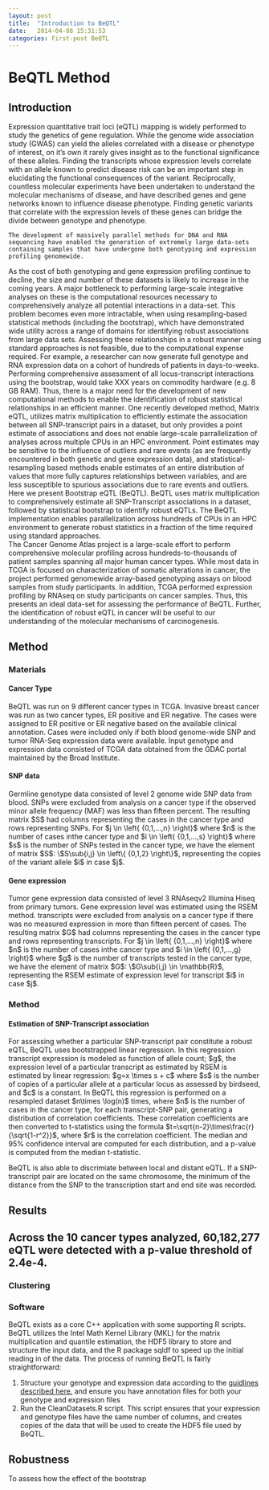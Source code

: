 ```yaml
---
layout: post
title:  "Introduction to BeQTL"
date:   2014-04-08 15:31:53
categories: First-post BeQTL 
---
```



BeQTL Method
========================================================

Introduction
------------------

Expression quantitative trait loci (eQTL) mapping is widely performed to study the genetics of gene regulation.  While the genome wide association study (GWAS) can yield the alleles correlated with a disease or phenotype of interest, on it’s own it rarely gives insight as to the functional significance of these alleles. Finding the transcripts whose expression levels correlate with an allele known to predict disease risk can be an important step in elucidating the functional consequences of the variant.  Reciprocally, countless molecular experiments have been undertaken to understand the molecular mechanisms of disease, and have described genes and gene networks known to influence disease phenotype.  Finding genetic variants that correlate with the expression levels of these genes can bridge the divide between genotype and phenotype.

 
	The development of massively parallel methods for DNA and RNA sequencing have enabled the generation of extremely large data-sets containing samples that have undergone both genotyping and expression profiling genomewide. 
As the cost of both genotyping and gene expression profiling continue to decline, the size and number of these datasets is likely to increase in the coming years. A major bottleneck to performing large-scale integrative analyses on these is the computational resources necessary to comprehensively analyze all potential interactions in a data-set. 
 This problem becomes even more intractable, when using resampling-based statistical methods (including the bootstrap), which have demonstrated wide utility across a range of domains for identifying robust associations from  large data sets. Assessing these relationships in a robust manner using standard approaches is not feasible, due to the computational expense required. For example, a researcher can now generate full genotype and RNA expression data on a cohort of hundreds of patients in days-to-weeks. 
Performing comprehensive assessment of all locus-transcript interactions using the bootstrap, would take XXX years on commodity hardware (e.g. 8 GB RAM).  Thus, there is a major need for the development of new computational methods to enable the identification of robust statistical relationships in an efficient manner.
 One recently developed method, Matrix eQTL, utilizes matrix multiplication to efficiently estimate the association between all SNP-transcript pairs in a dataset, but only provides a point estimate of associations and does not enable large-scale parrallelization of analyses across multiple CPUs in an HPC environment. 
Point estimates may be sensitive to the influence of outliers and rare events (as are frequently encountered in both genetic and gene expression data), and statistical-resampling based methods enable estimates of an entire distribution of values that more fully captures relationships between variables, and are less susceptible to spurious associations due to rare events and outliers. Here we present Bootstrap eQTL (BeQTL). 
BeQTL uses matrix multiplication to comprehensively estimate all SNP-Transcript associations in a dataset, followed by statistical bootstrap to identify robust eQTLs. The BeQTL implementation enables parallelization across hundreds of CPUs in an HPC environment to generate robust statistics in a fraction of the time required using standard approaches.   
The Cancer Genome Atlas project is a large-scale effort to perform comprehensive molecular profiling across hundreds-to-thousands of patient samples spanning all major human cancer types. While most data in TCGA is focused on characterization of somatic alterations in cancer, the project performed genomewide array-based genotyping assays on blood samples from study participants. In addition, TCGA performed expression profiling by RNAseq on study participants  on cancer samples. Thus, this presents an ideal data-set for assessing the performance of BeQTL. Further, the identification of robust eQTL in cancer will be useful to our understanding of the molecular mechanisms of carcinogenesis.

Method
-----------------
<h3>Materials</h3>
<h4> Cancer Type </h4>
BeQTL was run on 9 different cancer types in TCGA.  Invasive breast cancer was run as two cancer types, ER positive and ER negative.  The cases were assigned to ER positive or ER negative based on the available clinical annotation.  Cases were included only if both blood genome-wide SNP and tumor RNA-Seq expression data were available.  Input genotype and expression data consisted of TCGA data obtained from the GDAC portal maintained by the Broad Institute.  
<h4> SNP data </h4>
Germline genotype data consisted of level 2 genome wide SNP data from blood.  SNPs were excluded from analysis on a cancer type if the observed minor allele frequency (MAF) was less than fifteen percent.  The resulting matrix $S$ had columns representing the cases in the cancer type and rows representing SNPs.  For $j \in \left{ {0,1,...,n} \right}$ where $n$ is the number of cases inthe cancer type and $i \in \left{ {0,1,...,s} \right}$ where $s$ is the number of SNPs tested in the cancer type, we have the element of matrix $S$: \$S\sub{i,j} \in \left\{ {0,1,2} \right\}$, representing the copies of the variant allele $i$ in case $j$.

<h4> Gene expression </h4>
Tumor gene expression data consisted of level 3 RNAseqv2 Illumina Hiseq from primary tumors.  Gene expression level was estimated using the RSEM method.  transcripts were excluded from analysis on a cancer type if there was no measured expression in more than fifteen percent of cases.  The resulting matrix $G$ had columns representing the cases in the cancer type and rows representing transcripts.  For $j \in \left{ {0,1,...,n} \right}$ where $n$ is the number of cases inthe cancer type and $i \in \left{ {0,1,...,g} \right}$ where $g$ is the number of transcripts tested in the cancer type, we have the element of matrix $G$: \$G\sub{i,j} \in \mathbb{R}$, representing the RSEM estimate of expression level for transcript $i$ in case $j$.
<h3>Method</h3>
<h4>Estimation of SNP-Transcript association</h4>
For assessing whether a particular SNP-transcript pair constitute a robust eQTL, BeQTL uses bootstrapped linear regression. In this regression transcript expression is modeled as function of allele count;  $g$, the expression level of a particular transcript as estimated by RSEM is estimated by linear regression:
$g=x \times s + c$ where $s$ is the number of copies of a particular allele at a particular locus as assessed by birdseed, and $c$ is a constant. In BeQTL this regression is performed on a resampled dataset $n\times \log(n)$ times, where $n$ is the number of cases in the cancer type, for each transcript-SNP pair, generating a distribution of correlation coefficients.  These correlation coefficients are then converted to t-statistics using the formula $t=\sqrt{n-2}\times\frac{r}{\sqrt{1-r^2}}$, where $r$ is the correlation coefficient.  The median and 95% confidence interval are computed for each distribution, and a p-value is computed from the median t-statistic.  

BeQTL is also able to discrimiate between local and distant eQTL.  If a SNP-transcript pair are located on the same chromosome, the minimum of the distance from the SNP to the transcription start and end site was recorded.

<h2>Results<h2>
Across the 10 cancer types analyzed, 60,182,277 eQTL were detected with a p-value threshold of 2.4e-4.  

<h3>Clustering<h3>





<h3>Software </h3>

BeQTL exists as a core C++ application with some supporting R scripts.  BeQTL utilizes the Intel Math Kernel Library (MKL) for the matrix multiplication and quantile estimation, the HDF5 library to store and structure the input data, and the R package sqldf to speed up the initial reading in of the data.  The process of running BeQTL is fairly straightforward:

1. Structure your genotype and expression data according to the [guidlines described here.](http://Beqtl.org/format.html "Format") and ensure you have annotation files for both your genotype and expression files
2. Run the CleanDatasets.R script.  This script ensures that your expression and genotype files have the same number of columns, and creates copies of the data that will be used to create the HDF5 file used by BeQTL.  

<h2>Robustness</h2>
To assess how the effect of the bootstrap